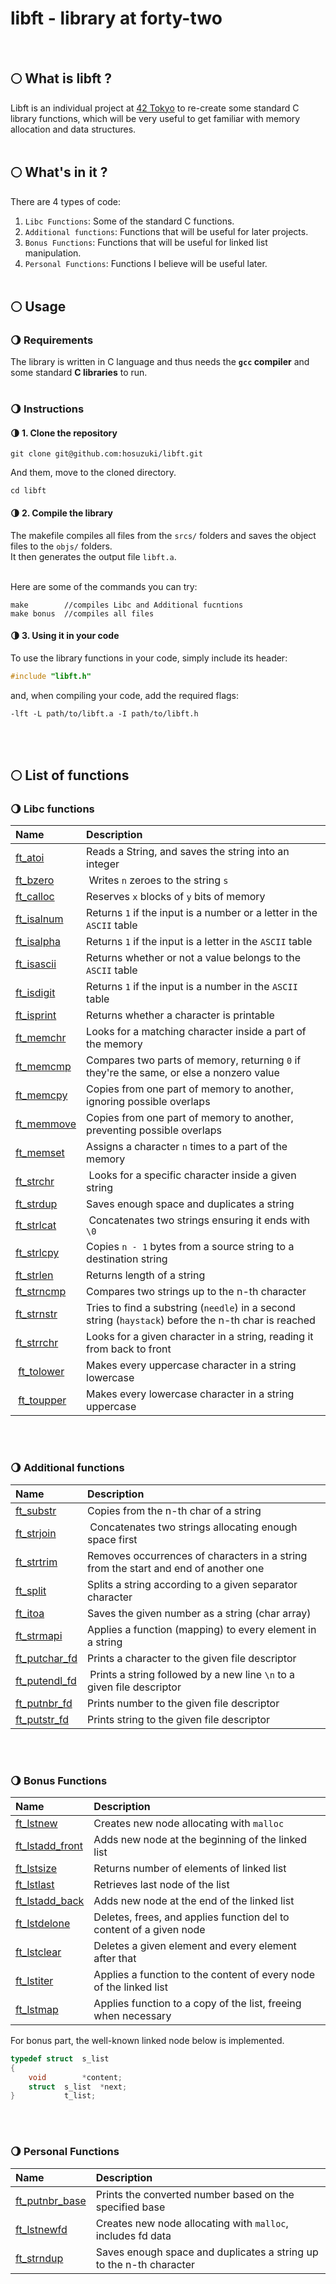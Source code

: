 # libft - library at forty-two
<br>

## 🌕 What is libft ?

Libft is an individual project at [42 Tokyo][1] to re-create some standard C library functions,  which will be very useful to get familiar with memory allocation and data structures.
<br><br>


## 🌕 What's in it ?

There are 4 types of code:

1.  `Libc Functions`: Some of the standard C functions.
2.  `Additional functions`: Functions that will be useful for later projects.
3.  `Bonus Functions`: Functions that will be useful for linked list manipulation.
4.  `Personal Functions`: Functions I believe will be useful later.
<br><br>


## 🌕 Usage

### 🌖 Requirements

The library is written in C language and thus needs the **`gcc` compiler** and some standard **C libraries** to run.
<br><br>

### 🌖 Instructions

#### 🌗 1. Clone the repository
```shell
git clone git@github.com:hosuzuki/libft.git
```

And them, move to the cloned directory.
```shell
cd libft
```

#### 🌗 2. Compile the library

The makefile compiles all files from the ``srcs/`` folders and saves the object files to the ``objs/`` folders. <br>
It then generates the output file ``libft.a``.
<br><br>

Here are some of the commands you can try:
```
make        //compiles Libc and Additional fucntions
make bonus	//compiles all files
```

#### 🌗 3. Using it in your code

To use the library functions in your code, simply include its header:

```C
#include "libft.h"
```

and, when compiling your code, add the required flags:

```shell
-lft -L path/to/libft.a -I path/to/libft.h
```
<br><br>

## 🌕 List of functions

### 🌖 Libc functions

| Name | Description |
| :------ | :--------- |
| [ft_atoi](srcs/ft_atoi.c) | Reads a String, and saves the string into an integer |
| [ft_bzero](srcs/ft_bzero.c) | Writes ``n`` zeroes to the string ``s`` |
| [ft_calloc](srcs/ft_calloc.c) | Reserves ``x`` blocks of ``y`` bits of memory |
| [ft_isalnum](srcs/ft_isalum.c) | Returns ``1`` if the input is a number or a letter in the ``ASCII`` table |
|  [ft_isalpha](srcs/ft_isalpha.c) | Returns ``1`` if the input is a letter in the ``ASCII`` table |
| [ft_isascii](srcs/ft_isascii.c) | Returns whether or not a value belongs to the ``ASCII`` table |
| [ft_isdigit](srcs/ft_isdigit.c) | Returns ``1`` if the input is a number in the ``ASCII`` table |
| [ft_isprint](srcs/ft_isprint.c) | Returns whether a character is printable |
| [ft_memchr](srcs/ft_memchr.c) | Looks for a matching character inside a part of the memory |
| [ft_memcmp](srcs/ft_memcmp.c) | Compares two parts of memory, returning ``0`` if they're the same, or else a nonzero value |
| [ft_memcpy](srcs/ft_mcmcpy) | Copies from one part of memory to another, ignoring possible overlaps |
| [ft_memmove](srcs/ft_memmove.c) | Copies from one part of memory to another, preventing possible overlaps |
| [ft_memset](srcs/ft_memset.c) | Assigns a character ``n`` times to a part of the memory |
| [ft_strchr](srcs/ft_strchr.c) | Looks for a specific character inside a given string |
| [ft_strdup](srcs/ft_strdup.c) | Saves enough space and duplicates a string |
| [ft_strlcat](srcs/ft_strlcat.c) | Concatenates two strings ensuring it ends with ``\0`` |
| [ft_strlcpy](srcs/ft_strlcpy.c) | Copies ``n - 1`` bytes from a source string to a destination string |
| [ft_strlen](srcs/ft_strlen.c) | Returns length of a string |
| [ft_strncmp](srcs/ft_strncmp.c) | Compares two strings up to the n-th character |
| [ft_strnstr](srcs/ft_strnstr.c) | Tries to find a substring (``needle``) in a second string (``haystack``) before the n-th char is reached |
| [ft_strrchr](srcs/ft_strrchr.c) | Looks for a given character in a string, reading it from back to front |
| [ft_tolower](srcs/ft_tolower.c) | Makes every uppercase character in a string lowercase |
| [ft_toupper](srcs/ft_toupper.c) | Makes every lowercase character in a string uppercase |

<br><br>

### 🌖 Additional functions

| Name | Description |
| :------ | :--------- |
| [ft_substr](srcs/ft_substr.c) | Copies from the n-th char of a string |
| [ft_strjoin](srcs/ft_strjoin.c) | Concatenates two strings allocating enough space first |
| [ft_strtrim](srcs/ft_strtrim.c) | Removes occurrences of characters in a string from the start and end of another one |
| [ft_split](srcs/ft_split.c) | Splits a string according to a given separator character |
| [ft_itoa](srcs/ft_itoa.c) | Saves the given number as a string (char array) |
| [ft_strmapi](srcs/ft_strmapi.c) | Applies a function (mapping) to every element in a string |
| [ft_putchar_fd](srcs/ft_putchar_fd.c) | Prints a character to the given file descriptor |
| [ft_putendl_fd](srcs/ft_putendl_fd.c) | Prints a string followed by a new line ``\n`` to a given file descriptor |
| [ft_putnbr_fd](srcs/ft_putnbr_fd.c) | Prints number to the given file descriptor |
| [ft_putstr_fd](srcs/ft_putstr_fd.c) | Prints string to the given file descriptor |

<br><br>

### 🌖 Bonus Functions
| Name | Description |
| :------ | :--------- |
| [ft_lstnew](srcs/ft_lstnew.c) | Creates new node allocating with ``malloc`` |
| [ft_lstadd_front](srcs/ft_lstadd_front.c) | Adds new node at the beginning of the linked list |
| [ft_lstsize](srcs/ft_lstsize.c) | Returns number of elements of linked list |
| [ft_lstlast](srcs/ft_lstlast.c) | Retrieves last node of the list |
| [ft_lstadd_back](srcs/ft_lstadd_back.c) | Adds new node at the end of the linked list |
| [ft_lstdelone](srcs/ft_delone.c) | Deletes, frees, and applies function del to content of a given node |
| [ft_lstclear](srcs/ft_lstclear.c) | Deletes a given element and every element after that |
| [ft_lstiter](srcs/ft_lstiter.c) | Applies a function to the content of every node of the linked list |
| [ft_lstmap](srcs/ft_lstmap.c) | Applies function to a copy of the list, freeing when necessary |

For bonus part, the well-known linked node below is implemented.
```C
typedef	struct	s_list
{
	void		*content;
	struct	s_list	*next;
}			t_list;
```
<br><br>

### 🌖 Personal Functions

| Name | Description |
| :------ | :--------- |
| [ft_putnbr_base](srcs/ft_putnbr_base.c) | Prints the converted number based on the specified base |
| [ft_lstnewfd](srcs/ft_lstnewfd.c) | Creates new node allocating with ``malloc``, includes fd data |
| [ft_strndup](srcs/ft_strndup.c) | Saves enough space and duplicates a string up to the n-th character |

[1]: https://42tokyo.jp/
